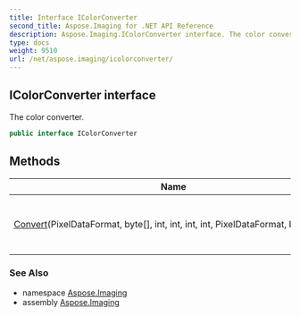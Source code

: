 ```yaml
---
title: Interface IColorConverter
second_title: Aspose.Imaging for .NET API Reference
description: Aspose.Imaging.IColorConverter interface. The color converter
type: docs
weight: 9510
url: /net/aspose.imaging/icolorconverter/
---
```

## IColorConverter interface

The color converter.

```csharp
public interface IColorConverter
```

## Methods

| Name | Description |
| --- | --- |
| [Convert](../../aspose.imaging/icolorconverter/convert/)(PixelDataFormat, byte[], int, int, int, int, PixelDataFormat, byte[], int) | Converts the passed data to the output format. |

### See Also

* namespace [Aspose.Imaging](../../aspose.imaging/)
* assembly [Aspose.Imaging](../../)



